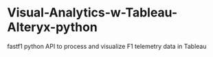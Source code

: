 # Visual-Analytics-w-Tableau-Alteryx-python
fastf1 python API to process and visualize F1 telemetry data in Tableau
